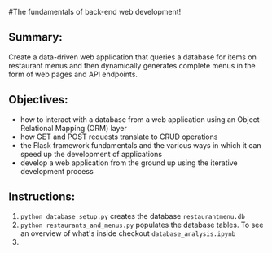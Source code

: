 #The fundamentals of back-end web development!

## Summary:
Create a data-driven web application that queries a database for items on restaurant menus and then dynamically generates complete menus in the form of web pages and API endpoints.

## Objectives:
- how to interact with a database from a web application using an Object-Relational Mapping (ORM) layer
- how GET and POST requests translate to CRUD operations
- the Flask framework fundamentals and the various ways in which it can speed up the development of applications
- develop a web application from the ground up using the iterative development process



## Instructions:
1. `python database_setup.py` creates the database `restaurantmenu.db`
2. `python restaurants_and_menus.py` populates the database tables. To see an overview of what's inside checkout `database_analysis.ipynb`
3. 